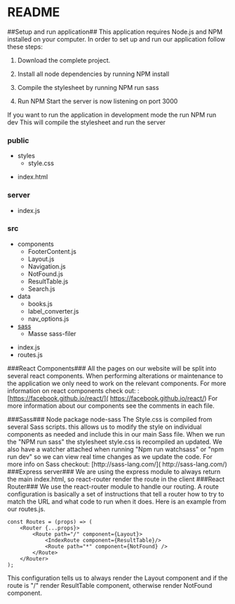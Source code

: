 # README #
##Setup and run application##
This application requires Node.js and NPM installed on your computer.
In order to set up and run our application follow these steps:

 1. Download the complete project.

 2. Install all node dependencies by running NPM install

 3. Compile the stylesheet by running NPM run sass

 4. Run NPM Start the server is now listening on port 3000

 If you want to run the application in development mode the run NPM run dev This will compile the  stylesheet and run the server



### public ###

+ styles
    * style.css
* index.html

### server ###

* index.js

### src ###

+ components
    * FooterContent.js
    * Layout.js
    * Navigation.js
    * NotFound.js
    * ResultTable.js
    * Search.js
+ data
    * books.js
    * label_converter.js
    * nav_options.js
+ [sass](#sass)  
    * Masse sass-filer
* index.js
* routes.js

###React Components###
All the pages on our website will be split into several react components.
When performing alterations or maintenance to the application we only need to work on the relevant components.
For more information on react components check out: :  [https://facebook.github.io/react/]( https://facebook.github.io/react/)
For more information about our components see the comments in each file.


<a name="sass"/>
###Sass###
Node package node-sass
The Style.css is compiled from several Sass scripts. this allows us to modify the style on individual components as needed and include this in our main Sass file.
When we run the "NPM run sass" the stylesheet style.css is recompiled an updated. We also have a watcher attached when running "Npm run watchsass" or "npm run dev" so we can view real time changes as we update the code.
For more info on Sass checkout: [http://sass-lang.com/]( http://sass-lang.com/)

<a name="express"/>
###Express server###
We are using the express module to always return the main index.html, so react-router render the route in the client

<a name="routing"/>
###React Router###
We use the react-router module to handle our routing. A route configuration is basically a set of instructions that tell a router how to try to match the URL and what code to run when it does. Here is an example from our routes.js.

```
const Routes = (props) => (
    <Router {...props}>
        <Route path="/" component={Layout}>
            <IndexRoute component={ResultTable}/>
            <Route path="*" component={NotFound} />
        </Route>
    </Router>
);

```
This configuration tells us to always render the Layout component and if the route is "/" render ResultTable component, otherwise render NotFound component. 